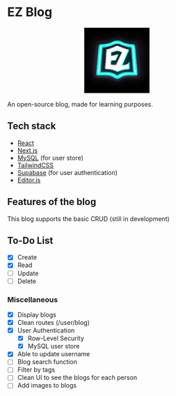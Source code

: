 # EZ Blog

<div align="center">
<img src="https://github.com/SeansC12/blog/blob/main/public/logo.png"  width="150" height="150">
</div>

An open-source blog, made for learning purposes.

## Tech stack

- [React](https://react.dev/)
- [Next.js](https://nextjs.org/)
- [MySQL](mysql.com) (for user store)
- [TailwindCSS](https://tailwindcss.com/)
- [Supabase](https://supabase.com/) (for user authentication)
- [Editor.js](https://editorjs.io/)

## Features of the blog

This blog supports the basic CRUD (still in development)

## To-Do List

- [x] Create
- [x] Read
- [ ] Update
- [ ] Delete

### Miscellaneous

- [x] Display blogs
- [x] Clean routes (/user/blog)
- [x] User Authentication
  - [x] Row-Level Security
  - [x] MySQL user store
- [x] Able to update username
- [ ] Blog search function
- [ ] Filter by tags
- [ ] Clean UI to see the blogs for each person
- [ ] Add images to blogs
